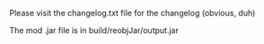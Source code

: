 Please visit the changelog.txt file for the changelog (obvious, duh)

The mod .jar file is in build/reobjJar/output.jar
